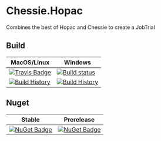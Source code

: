 # Chessie.Hopac

Combines the best of Hopac and Chessie to create a JobTrial

## Build

MacOS/Linux | Windows
--- | ---
[![Travis Badge](https://travis-ci.org/MyGithubUsername/Chessie.Hopac.svg?branch=master)](https://travis-ci.org/MyGithubUsername/Chessie.Hopac) | [![Build status](https://ci.appveyor.com/api/projects/status/github/MyGithubUsername/chessie-hopac?svg=true)](https://ci.appveyor.com/project/MyGithubUsername/chessie-hopac)
[![Build History](https://buildstats.info/travisci/chart/MyGithubUsername/Chessie.Hopac)](https://travis-ci.org/MyGithubUsername/Chessie.Hopac/builds) | [![Build History](https://buildstats.info/appveyor/chart/MyGithubUsername/chessie-hopac)](https://ci.appveyor.com/project/MyGithubUsername/chessie-hopac)  


## Nuget 

Stable | Prerelease
--- | ---
[![NuGet Badge](https://buildstats.info/nuget/Chessie.Hopac)](https://www.nuget.org/packages/Chessie.Hopac/) | [![NuGet Badge](https://buildstats.info/nuget/Chessie.Hopac?includePreReleases=true)](https://www.nuget.org/packages/Chessie.Hopac/)
